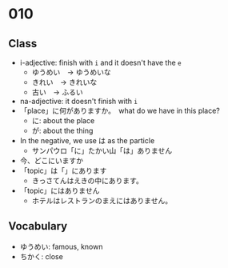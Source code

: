 # 010

## Class

- i-adjective: finish with `i` and it doesn't have the `e`
  - ゆうめい　→ ゆうめいな
  - きれい　→ きれいな
  - 古い　→ ふるい
- na-adjective: it doesn't finish with `i`
- 「place」に何がありますか。　what do we have in this place?
  - に: about the place
  - が: about the thing
- In the negative, we use は as the particle
  - サンパウロ「に」たかい山「は」ありません
- 今、どこにいますか
- 「topic」は「」にあります
  - きっさてんはえきの中にあります。
- 「topic」にはありません
  - ホテルはレストランのまえにはありません。

## Vocabulary

- ゆうめい: famous, known
- ちかく: close
